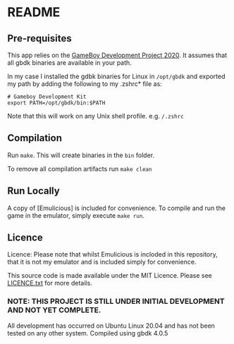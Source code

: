 # README

## Pre-requisites

This app relies on the [GameBoy Development Project 2020](https://github.com/gbdk-2020/gbdk-2020). It assumes that all gbdk binaries are available in your path.

In my case I installed the gdbk binaries for Linux in `/opt/gbdk` and exported my path by adding the following to my .zshrc* file as:

```
# Gameboy Development Kit
export PATH=/opt/gbdk/bin:$PATH
```

Note that this will work on any Unix shell profile. e.g. `/.zshrc`

## Compilation

Run `make`. This will create binaries in the `bin` folder.

To remove all compilation artifacts run `make clean`

## Run Locally

A copy of [Emulicious] is included for convenience. To compile and run the game in the emulator, simply execute `make run`.

## Licence

Licence: Please note that whilst Emulicious is incloded in this repository, that it is not my emulator and is included simply for convenience.

This source code is made available under the MIT Licence. Please see [LICENCE.txt](LICENCE.txt) for more details.

### NOTE: THIS PROJECT IS STILL UNDER INITIAL DEVELOPMENT AND NOT YET COMPLETE.

All development has occurred on Ubuntu Linux 20.04 and has not been tested on any other system. Compiled using gbdk 4.0.5